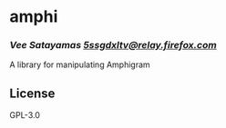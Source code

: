 # amphi
### _Vee Satayamas <5ssgdxltv@relay.firefox.com>_

A library for manipulating Amphigram

## License

GPL-3.0

